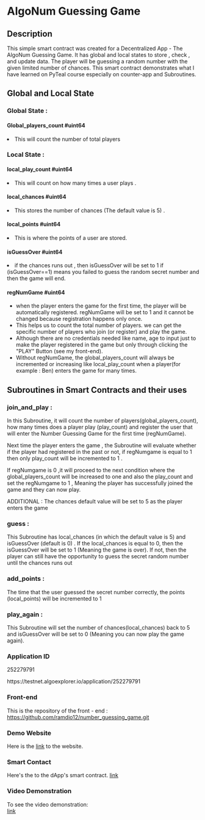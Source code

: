 # AlgoNum Guessing Game

## Description
This simple smart contract was created for a Decentralized App - The AlgoNum Guessing Game.
It has global and local states to store , check , and update data. The player will be guessing a random number with the given limited number of  chances.
This smart contract demonstrates what I have learned on PyTeal course especially on counter-app and Subroutines.



## Global and Local State

### Global State :

#### Global_players_count #uint64
<li>This will count the number of total players</li>

### Local State :

#### local_play_count #uint64
 <li>This will count on how many times a user plays .</li>

#### local_chances #uint64
<li> This stores the number of chances (The default value is 5) .</li>

#### local_points #uint64

<li> This is where the points of a user are stored.</li>

#### isGuessOver #uint64
<li> if the chances runs out , then isGuessOver will be set to 1 if (isGuessOver==1) means you
failed to guess the random secret number and then the game will end.</li>


#### regNumGame #uint64
<ul>
<li>
    when the player enters the game for the first time, the player will be automatically
    registered. regNumGame will be set to 1 and it cannot be changed because registration
    happens only once.
</li>
<li>
    This helps us to count the total number of players. we can get the specific number of players
    who join (or register) and play the game.
</li>
<li>
    Although there are no credentials needed like name, age to input just to make the player
    registered in the game but only through clicking the "PLAY" Button (see my front-end).
</li>
<li>
    Without regNumGame, the global_players_count will always be incremented or increasing
    like local_play_count when a player(for example : Ben) enters the game for many times.
</li>


</ul>

## Subroutines in Smart Contracts and their uses
### join_and_play :
<p>
    In this Subroutine, it will count the number of players(global_players_count), how many times does a
    player play (play_count) and register the user that will enter the Number Guessing Game for the first
    time (regNumGame).
</p>

<p>
Next time the player enters the game , the Subroutine will evaluate whether if the player had
registered in the past or not, if regNumgame is equal to 1 then only play_count will be incremented
to 1 .
</p>
<p>
If regNumgame is 0 ,it will proceed to the next condition where the global_players_count will be
increased to one and also the play_count and set the regNumgame to 1 , Meaning the player has
successfully joined the game and they can now play.
</p>

ADDITIONAL : The chances default value will be set to 5 as the player enters the game

### guess :
This Subroutine has local_chances (in which the default value is 5) and isGuessOver (default is 0) .
If the local_chances is equal to 0, then the isGuessOver will be set to 1 (Meaning the game is over).
If not, then the player can still have the opportunity to guess the secret random number until the
chances runs out

### add_points :
The time that the user guessed the secret number correctly, the points (local_points) will be
incremented to 1

### play_again :
This Subroutine will set the number of chances(local_chances) back to 5 and isGuessOver will be
set to 0 (Meaning you can now play the game again).




### Application ID

<p>252279791</p>
https://testnet.algoexplorer.io/application/252279791 

### Front-end
 This is the repository of the front - end :<br>
 https://github.com/ramdio12/number_guessing_game.git
 
### Demo Website
Here is the [link](https://algo-num-guessing-game.vercel.app/) to the website.

### Smart Contact
Here's the  to the dApp's smart contract.
[link](https://github.com/ramdio12/Algonum_Smart_Contract.git)

### Video Demonstration
To see the video demonstration:<br>
[link](https://drive.google.com/drive/folders/1YIQh065mkMfQ3LQDkXXJmKZg5eR7Nczw?usp=sharing)
